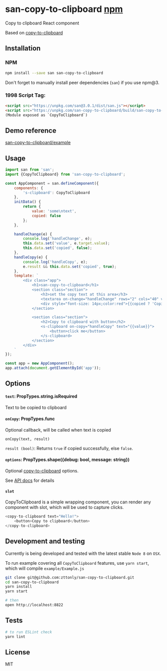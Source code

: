 # san-copy-to-clipboard [npm](https://www.npmjs.com/package/san-copy-to-clipboard)

Copy to clipboard React component

Based on [copy-to-clipboard](https://npm.im/copy-to-clipboard)

## Installation

### NPM

```sh
npm install --save san san-copy-to-clipboard
```

Don't forget to manually install peer dependencies (`san`) if you use npm@3.


### 1998 Script Tag:
```html
<script src="https://unpkg.com/san@3.0.1/dist/san.js"></script>
<script src="https://unpkg.com/san-copy-to-clipboard/build/san-copy-to-clipboard.js"></script>
(Module exposed as `CopyToClipboard`)
```


## Demo reference

[san-copy-to-clipboard/example](https://github.com/zttonly/san-copy-to-clipboard/tree/master/example)


## Usage
```js
import san from 'san';
import {CopyToClipboard} from 'san-copy-to-clipboard';

const AppComponent = san.defineComponent({
    components: {
        's-clipboard': CopyToClipboard
    },
    initData() {
        return {
            value: 'some\ntext',
            copied: false
        };
    },

    handleChange(e) {
        console.log('handleChange', e);
        this.data.set('value', e.target.value);
        this.data.set('copied', false);
    },
    handleCopy(e) {
        console.log('handleCopy', e);
        e.result && this.data.set('copied', true);
    },
    template: `
        <div class="app">
            <h1>san-copy-to-clipboard</h1>
            <section class="section">
                <h3>set the copy text at this area</h3>
                <textarea on-change="handleChange" rows="2" cols="40" value="{{value}}"></textarea>
                <div style="font-size: 14px;color:red">{{copied ? 'Copied' : ''}}</div>
            </section>

            <section class="section">
                <h2>Copy to clipboard with button</h2>
                <s-clipboard on-copy="handleCopy" text="{{value}}">
                    <button>click me</button>
                </s-clipboard>
            </section>
        </div>
    `
});

const app = new AppComponent();
app.attach(document.getElementById('app'));
```

## Options


#### `text`: PropTypes.string.isRequired

Text to be copied to clipboard


#### `onCopy`: PropTypes.func

Optional callback, will be called when text is copied

```
onCopy(text, result)
```
`result (bool)`: Returns `true` if copied successfully, else `false`.


#### `options`: PropTypes.shape({debug: bool, message: string})

Optional [copy-to-clipboard](https://npm.im/copy-to-clipboard) options.

See [API docs](https://npm.im/copy-to-clipboard#api) for details

#### `slot`

CopyToClipboard is a simple wrapping component, you can render any component with slot, which will be used to capture clicks.

```js
<copy-to-clipboard text="Hello!">
    <button>Copy to clipboard</button>
</copy-to-clipboard>
```

## Development and testing

Currently is being developed and tested with the latest stable `Node 8` on `OSX`.

To run example covering all `CopyToClipboard` features, use `yarn start`, which will compile `example/Example.js`

```bash
git clone git@github.com:zttonly/san-copy-to-clipboard.git
cd san-copy-to-clipboard
yarn install
yarn start

# then
open http://localhost:8822
```

## Tests

```bash
# to run ESLint check
yarn lint

```

## License

MIT
